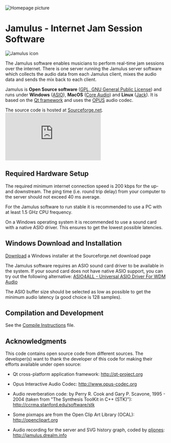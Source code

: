 ![Homepage picture](http://llcon.sourceforge.net/images/Jamulus_small.png)

Jamulus - Internet Jam Session Software
=======================================

![Jamulus icon](http://llcon.sourceforge.net/images/MediaWikiSidebarLogo.png)

The Jamulus software enables musicians to perform real-time jam sessions over the internet.
There is one server running the Jamulus server software which collects the audio data from
each Jamulus client, mixes the audio data and sends the mix back to each client.

Jamulus is __Open Source software__ ([GPL, GNU General Public License](http://www.gnu.org/licenses/gpl-2.0.html))
and runs under __Windows__ ([ASIO](http://www.steinberg.net)),
__MacOS__ ([Core Audio](http://developer.apple.com/technologies/mac/audio-and-video.html)) and
__Linux__ ([Jack](http://jackaudio.org)).
It is based on the [Qt framework](https://www.qt.io) and uses the [OPUS](http://www.opus-codec.org) audio codec.

The source code is hosted at [Sourceforge.net](http://sourceforge.net/projects/llcon).
![Sourceforge logo](http://sflogo.sourceforge.net/sflogo.php?group_id=158367&amp;type=5)


Required Hardware Setup
-----------------------

The required minimum internet connection speed is 200 kbps for the up- and downstream.
The ping time (i.e. round trip delay) from your computer to the server should not exceed 40 ms average.

For the Jamulus software to run stable it is recommended to use a PC with at least 1.5 GHz CPU frequency.

On a Windows operating system it is recommended to use a sound card with a native ASIO driver.
This ensures to get the lowest possible latencies.


Windows Download and Installation
---------------------------------

[Download](http://sourceforge.net/projects/llcon/files) a Windows installer at the
Sourceforge.net download page

The Jamulus software requires an ASIO sound card driver to be
available in the system. If your sound card does not have native
ASIO support, you can try out the following alternative:
[ASIO4ALL - Universal ASIO Driver For WDM Audio](http://www.asio4all.com)

The ASIO buffer size should be selected as low as possible to get
the minimum audio latency (a good choice is 128 samples). 


Compilation and Development
---------------------------

See the [Compile Instructions](INSTALL.md) file.


Acknowledgments
---------------

This code contains open source code from different sources. The developer(s) want
to thank the developer of this code for making their efforts available under open
source:

- Qt cross-platform application framework: http://qt-project.org

- Opus Interactive Audio Codec: http://www.opus-codec.org

- Audio reverberation code: by Perry R. Cook and Gary P. Scavone, 1995 - 2004
  (taken from "The Synthesis ToolKit in C++ (STK)"):
  http://ccrma.stanford.edu/software/stk
  
- Some pixmaps are from the Open Clip Art Library (OCAL): http://openclipart.org

- Audio recording for the server and SVG history graph, coded by [pljones](http://github.com/pljones): http://jamulus.drealm.info
